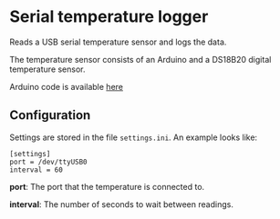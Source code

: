 # Serial temperature logger

Reads a USB serial temperature sensor and logs the data.

The temperature sensor consists of an Arduino and a DS18B20 digital temperature sensor.

Arduino code is available [here](https://github.com/DavidFrankland/arduino-serial-ds18b20-fan-control)

## Configuration

Settings are stored in the file `settings.ini`. An example looks like:

```
[settings]
port = /dev/ttyUSB0
interval = 60
```

**port**: The port that the temperature is connected to.

**interval**: The number of seconds to wait between readings.
